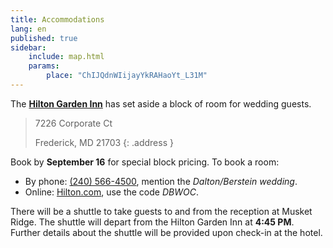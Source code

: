 ```yaml
---
title: Accommodations
lang: en
published: true
sidebar:
    include: map.html
    params:
        place: "ChIJQdnWIijayYkRAHaoYt_L31M"
---
```


The
[**Hilton Garden Inn**](http://hiltongardeninn3.hilton.com/en/hotels/maryland/hilton-garden-inn-frederick-IADFRGI/index.html)
has set aside a block of room for wedding guests.

> 7226 Corporate Ct
>
> Frederick, MD 21703
{: .address }

Book by **September 16** for special block pricing. To book a room:

  *  By phone: [(240) 566-4500](tel:+12405664500), mention the
     _Dalton/Berstein wedding_.
  *  Online:
     [Hilton.com](http://hiltongardeninn3.hilton.com/en/hotels/maryland/hilton-garden-inn-frederick-IADFRGI/index.html),
     use the code _DBWOC_.

There will be a shuttle to take guests to and from the reception at Musket
Ridge. The shuttle will depart from the Hilton Garden Inn at **4:45 PM**.
Further details about the shuttle will be provided upon check-in at the hotel.
